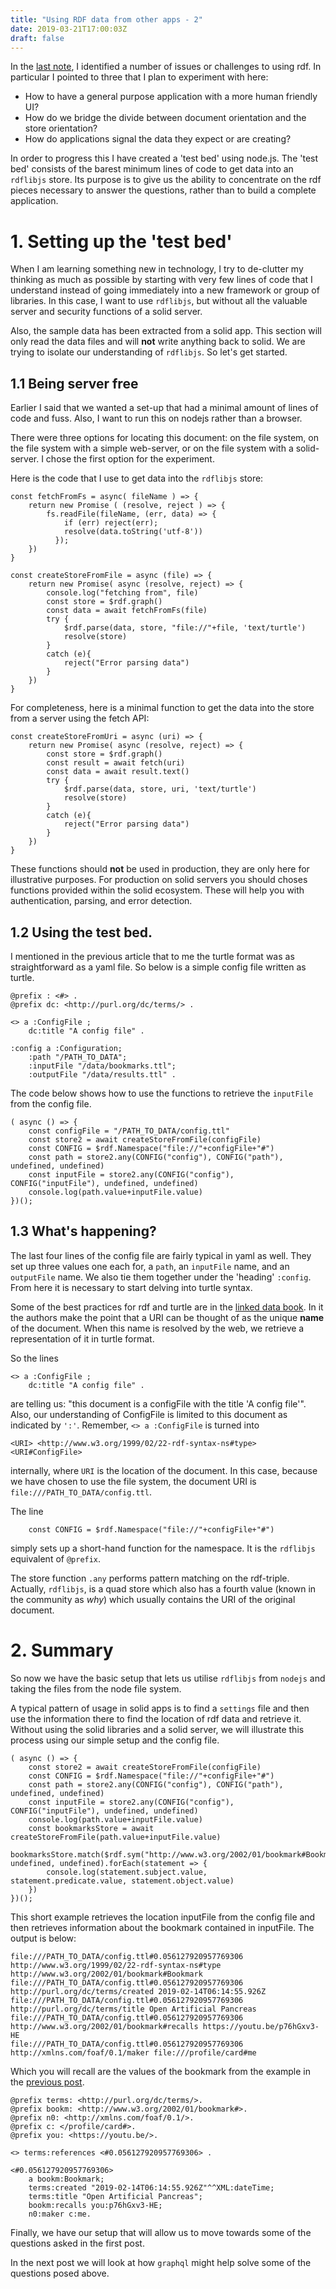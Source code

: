 ```yaml
---
title: "Using RDF data from other apps - 2"
date: 2019-03-21T17:00:03Z
draft: false
---
```

In the [last note](../using-rdf-data-1), I identified a number of issues or challenges to using rdf.  In particular I pointed to three that I plan to experiment with here:

- How to have a general purpose application with a more human friendly UI?
- How do we bridge the divide between document orientation and the store orientation?
- How do applications signal the data they expect or are creating?

In order to progress this I have created a 'test bed' using node.js.  The 'test bed' consists of the barest minimum lines of code to get data into an `rdflibjs` store.  Its purpose is to give us the ability to concentrate on the rdf pieces necessary to answer the questions, rather than to build a complete application.

# 1. Setting up the 'test bed'

When I am learning something new in technology, I try to de-clutter my thinking as much as possible by starting with very few lines of code that I understand instead of going immediately into a new framework or group of libraries.  In this case, I want to use `rdflibjs`, but without all the valuable server and security functions of a solid server.  

Also, the sample data has been extracted from a solid app.  This section will only read the data files and will **not** write anything back to solid.  We are trying to isolate our understanding of `rdflibjs`.  So let's get started.

## 1.1 Being server free

Earlier I said that we wanted a set-up that had a minimal amount of lines of code and fuss. Also, I want to run this on nodejs rather than a browser. 

There were three options for locating this document: on the file system, on the file system with a simple web-server, or on the file system with a solid-server.  I chose the first option for the experiment.

Here is the code that I use to get data into the `rdflibjs` store:

```
const fetchFromFs = async( fileName ) => {
    return new Promise ( (resolve, reject ) => {
        fs.readFile(fileName, (err, data) => {
            if (err) reject(err);
            resolve(data.toString('utf-8'))
          });
    })
}

const createStoreFromFile = async (file) => {
    return new Promise( async (resolve, reject) => {
        console.log("fetching from", file)
        const store = $rdf.graph()
        const data = await fetchFromFs(file)
        try {
            $rdf.parse(data, store, "file://"+file, 'text/turtle')
            resolve(store)
        }
        catch (e){
            reject("Error parsing data")
        }
    })
}
```

For completeness, here is a minimal function to get the data into the store from a server using the fetch API:

```
const createStoreFromUri = async (uri) => {
    return new Promise( async (resolve, reject) => {
        const store = $rdf.graph()
        const result = await fetch(uri)
        const data = await result.text()
        try {
            $rdf.parse(data, store, uri, 'text/turtle')
            resolve(store)
        }
        catch (e){
            reject("Error parsing data")
        }
    })
}
```

These functions should **not** be used in production, they are only here for illustrative purposes.  For production on solid servers you should choses functions provided within the solid ecosystem.  These will help you with authentication, parsing, and error detection.

## 1.2 Using the test bed.

I mentioned in the previous article that to me the turtle format was as straightforward as a yaml file. So below is a simple config file written as turtle.

```
@prefix : <#> .
@prefix dc: <http://purl.org/dc/terms/> .

<> a :ConfigFile ;
    dc:title "A config file" .

:config a :Configuration;
    :path "/PATH_TO_DATA";
    :inputFile "/data/bookmarks.ttl";
    :outputFile "/data/results.ttl" .
```

The code below shows how to use the functions to retrieve the `inputFile` from the config file.

```
( async () => {
    const configFile = "/PATH_TO_DATA/config.ttl"
    const store2 = await createStoreFromFile(configFile)
    const CONFIG = $rdf.Namespace("file://"+configFile+"#")
    const path = store2.any(CONFIG("config"), CONFIG("path"), undefined, undefined)
    const inputFile = store2.any(CONFIG("config"), CONFIG("inputFile"), undefined, undefined)
    console.log(path.value+inputFile.value)
})();

```

## 1.3 What's happening?

The last four lines of the config file are fairly typical in yaml as well.  They set up three values one each for, a `path`, an `inputFile` name, and an `outputFile` name.  We also tie them together under the 'heading' `:config`.  From here it is necessary to start delving into turtle syntax.

Some of the best practices for rdf and turtle are in the [linked data book](http://linkeddatabook.com/editions/1.0/).  In it the authors make the point that a URI can be thought of as the unique **name** of the document.  When this name is resolved by the web, we retrieve a representation of it in turtle format.

So the lines 
```
<> a :ConfigFile ;
    dc:title "A config file" .
```
are telling us: "this document is a configFile with the title 'A config file'".  Also, our understanding of ConfigFile is limited to this document as indicated by `':'`.  Remember, `<> a :ConfigFile` is turned into 
```
<URI> <http://www.w3.org/1999/02/22-rdf-syntax-ns#type> <URI#ConfigFile>
```
internally, where `URI` is the location of the document.  In this case, because we have chosen to use the file system, the document URI is `file:///PATH_TO_DATA/config.ttl`.

The line 
```
    const CONFIG = $rdf.Namespace("file://"+configFile+"#")
```
simply sets up a short-hand function for the namespace.  It is the `rdflibjs` equivalent of `@prefix`.

The store function `.any` performs pattern matching on the rdf-triple.  Actually, `rdflibjs`, is a quad store which also has a fourth value (known in the community as *why*) which usually contains the URI of the original document.

# 2. Summary

So now we have the basic setup that lets us utilise `rdflibjs` from `nodejs` and taking the files from the node file system.

A typical pattern of usage in solid apps is to find a `settings` file and then use the information there to find the location of rdf data and retrieve it.  Without using the solid libraries and a solid server, we will illustrate this process using our simple setup and the config file.

```
( async () => {
    const store2 = await createStoreFromFile(configFile)
    const CONFIG = $rdf.Namespace("file://"+configFile+"#")
    const path = store2.any(CONFIG("config"), CONFIG("path"), undefined, undefined)
    const inputFile = store2.any(CONFIG("config"), CONFIG("inputFile"), undefined, undefined)
    console.log(path.value+inputFile.value)
    const bookmarksStore = await createStoreFromFile(path.value+inputFile.value)
    bookmarksStore.match($rdf.sym("http://www.w3.org/2002/01/bookmark#Bookmark"),undefined, undefined, undefined).forEach(statement => {
        console.log(statement.subject.value, statement.predicate.value, statement.object.value)
    })
})();
```

This short example retrieves the location inputFile from the config file and then retrieves information about the bookmark contained in inputFile.  The output is below:

```
file:///PATH_TO_DATA/config.ttl#0.056127920957769306 http://www.w3.org/1999/02/22-rdf-syntax-ns#type http://www.w3.org/2002/01/bookmark#Bookmark
file:///PATH_TO_DATA/config.ttl#0.056127920957769306 http://purl.org/dc/terms/created 2019-02-14T06:14:55.926Z
file:///PATH_TO_DATA/config.ttl#0.056127920957769306 http://purl.org/dc/terms/title Open Artificial Pancreas
file:///PATH_TO_DATA/config.ttl#0.056127920957769306 http://www.w3.org/2002/01/bookmark#recalls https://youtu.be/p76hGxv3-HE
file:///PATH_TO_DATA/config.ttl#0.056127920957769306 http://xmlns.com/foaf/0.1/maker file:///profile/card#me
```
Which you will recall are the values of the bookmark from the example in the [previous post](../using-rdf-data-1).

```
@prefix terms: <http://purl.org/dc/terms/>.
@prefix bookm: <http://www.w3.org/2002/01/bookmark#>.
@prefix n0: <http://xmlns.com/foaf/0.1/>.
@prefix c: </profile/card#>.
@prefix you: <https://youtu.be/>.

<> terms:references <#0.056127920957769306> .
        
<#0.056127920957769306>
    a bookm:Bookmark;
    terms:created "2019-02-14T06:14:55.926Z"^^XML:dateTime;
    terms:title "Open Artificial Pancreas";
    bookm:recalls you:p76hGxv3-HE;
    n0:maker c:me.
```

Finally, we have our setup that will allow us to move towards some of the questions asked in the first post.

In the next post we will look at how `graphql` might help solve some of the questions posed above.
